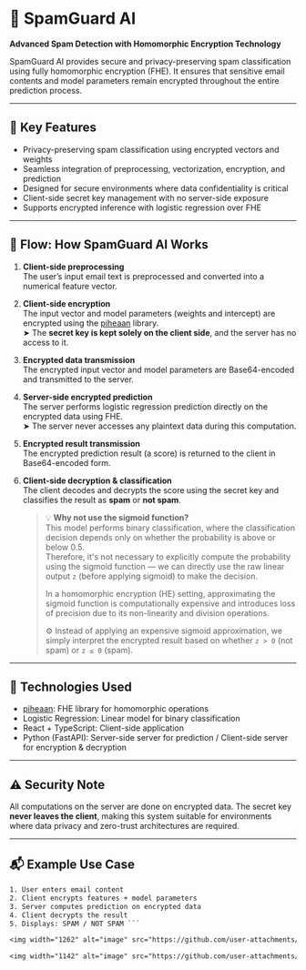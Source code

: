 # 📧 SpamGuard AI  
**Advanced Spam Detection with Homomorphic Encryption Technology**

SpamGuard AI provides secure and privacy-preserving spam classification using fully homomorphic encryption (FHE). It ensures that sensitive email contents and model parameters remain encrypted throughout the entire prediction process.

---

## 🔐 Key Features

- Privacy-preserving spam classification using encrypted vectors and weights  
- Seamless integration of preprocessing, vectorization, encryption, and prediction  
- Designed for secure environments where data confidentiality is critical  
- Client-side secret key management with no server-side exposure  
- Supports encrypted inference with logistic regression over FHE

---

## 🔄 Flow: How SpamGuard AI Works

1. **Client-side preprocessing**  
   The user’s input email text is preprocessed and converted into a numerical feature vector.

2. **Client-side encryption**  
   The input vector and model parameters (weights and intercept) are encrypted using the [piheaan](https://github.com/snucsl/piheaan) library.  
   ➤ The **secret key is kept solely on the client side**, and the server has no access to it.

3. **Encrypted data transmission**  
   The encrypted input vector and model parameters are Base64-encoded and transmitted to the server.

4. **Server-side encrypted prediction**  
   The server performs logistic regression prediction directly on the encrypted data using FHE.  
   ➤ The server never accesses any plaintext data during this computation.

5. **Encrypted result transmission**  
   The encrypted prediction result (a score) is returned to the client in Base64-encoded form.

6. **Client-side decryption & classification**  
   The client decodes and decrypts the score using the secret key and classifies the result as **spam** or **not spam**.

   > 💡 **Why not use the sigmoid function?**  
   > This model performs binary classification, where the classification decision depends only on whether the probability is above or below 0.5.  
   > Therefore, it's not necessary to explicitly compute the probability using the sigmoid function — we can directly use the raw linear output `z` (before applying sigmoid) to make the decision.  
   >  
   > In a homomorphic encryption (HE) setting, approximating the sigmoid function is computationally expensive and introduces loss of precision due to its non-linearity and division operations.  
   >  
   > ⚙️ Instead of applying an expensive sigmoid approximation, we simply interpret the encrypted result based on whether `z > 0` (not spam) or `z ≤ 0` (spam).


---

## 📁 Technologies Used

- [piheaan](https://github.com/snucsl/piheaan): FHE library for homomorphic operations
- Logistic Regression: Linear model for binary classification
- React + TypeScript: Client-side application
- Python (FastAPI): Server-side server for prediction / Client-side server for encryption & decryption

---

## ⚠️ Security Note

All computations on the server are done on encrypted data. The secret key **never leaves the client**, making this system suitable for environments where data privacy and zero-trust architectures are required.

---

## 📬 Example Use Case

```txt
1. User enters email content
2. Client encrypts features + model parameters
3. Server computes prediction on encrypted data
4. Client decrypts the result
5. Displays: SPAM / NOT SPAM ```

<img width="1262" alt="image" src="https://github.com/user-attachments/assets/353baa63-b0ce-4e36-940d-bbe7a53338c1" />

<img width="1142" alt="image" src="https://github.com/user-attachments/assets/861986c2-ca49-4186-b860-84853473ff65" />
